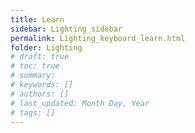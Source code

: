 ```yaml
---
title: Learn
sidebar: Lighting_sidebar
permalink: Lighting_keyboard_learn.html
folder: Lighting
# draft: true
# toc: true
# summary: 
# keywords: []
# authors: []
# last_updated: Month Day, Year
# tags: []
---
```

